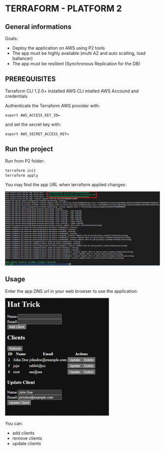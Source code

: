# TERRAFORM - PLATFORM 2

## General informations

Goals:
- Deploy the application on AWS using P2 tools
- The app must be highly available (multi AZ and auto scalling, load ballancer)
- The app must be resilient (Synchronous Replication for the DB)


## PREREQUISITES
Terraform CLI 1.2.0+ installed
AWS CLI intalled
AWS Accound and credentials

Authenticate the Terraform AWS provider with:
```
export AWS_ACCESS_KEY_ID=
```

and set the secret key with:
```
export AWS_SECRET_ACCESS_KEY=
```

## Run the project
Run from P2 folder:
```
terraform init
terraform apply
```

You may find the app URL when terraform applied changes:

![Alt text](image_doc/P2_DNS.png)

## Usage

Enter the app DNS url in your web browser to use the application:

![Alt text](image_doc/app.png)

You can:
- add clients
- remove clients
- update clients
